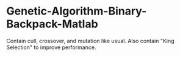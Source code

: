 # Genetic-Algorithm-Binary-Backpack-Matlab
Contain cull, crossover, and mutation like usual. Also contain "King Selection" to improve performance.
